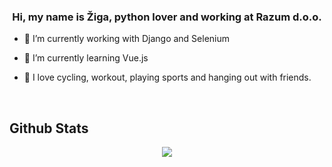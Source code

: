 ### <div align="center">Hi, my name is Žiga, python lover and working at Razum d.o.o.</div>  
  

- 🔭 I’m currently working with Django and Selenium
  

- 🌱 I’m currently learning Vue.js
  

- 🏐 I love cycling, workout, playing sports and hanging out with friends.
  

<br/>  


## Github Stats  
<div align="center"><img src="https://github-readme-stats.vercel.app/api?username=ziga12341&show_icons=true&count_private=true&hide_border=true" align="center" /></div>  

<br/>  
